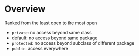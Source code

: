 # Overview

Ranked from the least open to the most open

- `private`: no access beyond same class
- default: no access beyond same package
- `protected`: no access beyond subclass of different package
- `public`: access everywhere
